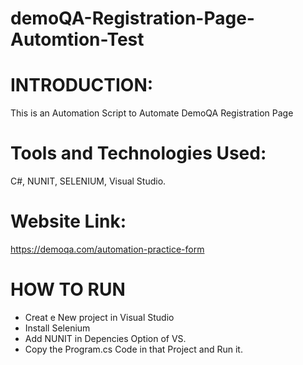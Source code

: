 # demoQA-Registration-Page-Automtion-Test

# INTRODUCTION:
This is an Automation Script to Automate DemoQA Registration Page 

# Tools and Technologies Used: 
C#, NUNIT, SELENIUM, Visual Studio.

# Website Link: 
https://demoqa.com/automation-practice-form

# HOW TO RUN
- Creat e New project in Visual Studio
- Install Selenium
- Add NUNIT in Depencies Option of VS.
- Copy the Program.cs Code in that Project and Run it.
